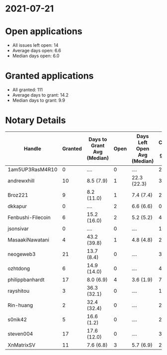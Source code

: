 2021-07-21
==========

# Open applications

- All issues left open: 14
- Average days open: 6.6
- Median days open: 6.0

# Granted applications

- All granted: 111
- Average days to grant: 14.2
- Median days to grant: 9.9

# Notary Details

| Handle            |   Granted | Days to Grant Avg (Median)   |   Open | Days Left Open Avg (Median)   |   Closed (no grant) |
|-------------------|-----------|------------------------------|--------|-------------------------------|---------------------|
| 1am5UP3RasM4R10   |         0 | ....                         |      0 | ....                          |                   2 |
| andrewxhill       |        10 | 8.5  (7.9)                   |      1 | 22.3  (22.3)                  |                  36 |
| Broz221           |         9 | 8.2  (11.0)                  |      1 | 7.4  (7.4)                    |                  27 |
| dkkapur           |         0 | ....                         |      2 | 6.6  (6.6)                    |                   0 |
| Fenbushi-Filecoin |         6 | 15.2  (16.0)                 |      2 | 5.2  (5.2)                    |                  44 |
| jsonsivar         |         0 | ....                         |      0 | ....                          |                  13 |
| MasaakiNawatani   |         4 | 43.2  (39.8)                 |      1 | 4.8  (4.8)                    |                  23 |
| neogeweb3         |        21 | 13.7  (8.4)                  |      0 | ....                          |                  39 |
| ozhtdong          |         6 | 14.9  (14.0)                 |      0 | ....                          |                  41 |
| philippbanhardt   |        17 | 8.0  (6.9)                   |      4 | 3.6  (1.9)                    |                  77 |
| rayshitou         |         3 | 36.3  (32.1)                 |      0 | ....                          |                  11 |
| Rin-huang         |         2 | 32.4  (32.4)                 |      0 | ....                          |                   2 |
| s0nik42           |         5 | 16.6  (1.2)                  |      0 | ....                          |                  21 |
| steven004         |        17 | 17.6  (12.0)                 |      0 | ....                          |                  34 |
| XnMatrixSV        |        11 | 7.6  (6.8)                   |      3 | 5.7  (6.9)                    |                  20 |